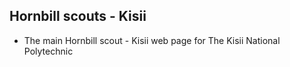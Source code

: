 ## Hornbill scouts - Kisii

- The main Hornbill scout - Kisii web page for The Kisii National Polytechnic
